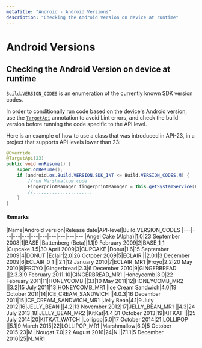 ```yaml
---
metaTitle: "Android - Android Versions"
description: "Checking the Android Version on device at runtime"
---
```


# Android Versions



## Checking the Android Version on device at runtime


[`Build.VERSION_CODES`](https://developer.android.com/reference/android/os/Build.VERSION_CODES.html) is an enumeration of the currently known SDK version codes.

In order to conditionally run code based on the device's Android version, use the [`TargetApi`](https://developer.android.com/reference/android/annotation/TargetApi.html) annotation to avoid Lint errors, and check the build version before running the code specific to the API level.

Here is an example of how to use a class that was introduced in API-23, in a project that supports API levels lower than 23:

```java
@Override
@TargetApi(23)
public void onResume() {
    super.onResume();
    if (android.os.Build.VERSION.SDK_INT <= Build.VERSION_CODES.M) {
        //run Marshmallow code
        FingerprintManager fingerprintManager = this.getSystemService(FingerprintManager.class);
        //......................
    }
}

```



#### Remarks


|Name|Android version|Release date|API-level|Build.VERSION_CODES
|---|---|---|---|---|---|---|---|---|---
|Angel Cake (Alpha)|1.0|23 September 2008|1|BASE
|Battenberg (Beta)|1.1|9 February 2009|2|BASE_1_1
|Cupcake|1.5|30 April 2009|3|CUPCAKE
|Donut|1.6|15 September 2009|4|DONUT
|Eclair|2.0|26 October 2009|5|ECLAIR
||2.0.1|3 December 2009|6|ECLAIR_0_1
||2.1|12 January 2010|7|ECLAIR_MR1
|Froyo|2.2|20 May 2010|8|FROYO
|Gingerbread|2.3|6 December 2010|9|GINGERBREAD
||2.3.3|9 February 2011|10|GINGERBREAD_MR1
|Honeycomb|3.0|22 February 2011|11|HONEYCOMB
||3.1|10 May 2011|12|HONEYCOMB_MR2
||3.2|15 July 2011|13|HONEYCOMB_MR1
|Ice Cream Sandwich|4.0|19 October 2011|14|ICE_CREAM_SANDWICH
||4.0.3|16 December 2011|15|ICE_CREAM_SANDWICH_MR1
|Jelly Bean|4.1|9 July 2012|16|JELLY_BEAN
||4.2|13 November 2012|17|JELLY_BEAN_MR1
||4.3|24 July 2013|18|JELLY_BEAN_MR2
|KitKat|4.4|31 October 2013|19|KITKAT
|||25 July 2014|20|KITKAT_WATCH
|Lollipop|5.0|17 October 2014|21|LOLLIPOP
||5.1|9 March 2015|22|LOLLIPOP_MR1
|Marshmallow|6.0|5 October 2015|23|M
|Nougat|7.0|22 August 2016|24|N
||7.1.1|5 December 2016|25|N_MR1

